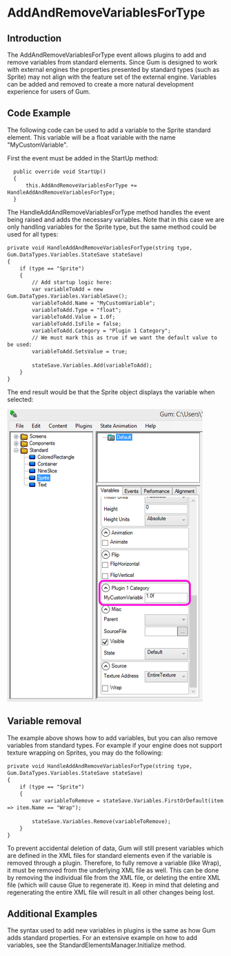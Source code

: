 # AddAndRemoveVariablesForType

## Introduction

The AddAndRemoveVariablesForType event allows plugins to add and remove variables from standard elements. Since Gum is designed to work with external engines the properties presented by standard types (such as Sprite) may not align with the feature set of the external engine. Variables can be added and removed to create a more natural development experience for users of Gum.

## Code Example

The following code can be used to add a variable to the Sprite standard element. This variable will be a float variable with the name "MyCustomVariable".

First the event must be added in the StartUp method:

```
  public override void StartUp()
  {
      this.AddAndRemoveVariablesForType += HandleAddAndRemoveVariablesForType;
  }
```

The HandleAddAndRemoveVariablesForType method handles the event being raised and adds the necessary variables. Note that in this case we are only handling variables for the Sprite type, but the same method could be used for all types:

```
private void HandleAddAndRemoveVariablesForType(string type, Gum.DataTypes.Variables.StateSave stateSave)
{
    if (type == "Sprite")
    {
        // Add startup logic here:
        var variableToAdd = new Gum.DataTypes.Variables.VariableSave();
        variableToAdd.Name = "MyCustomVariable";
        variableToAdd.Type = "float";
        variableToAdd.Value = 1.0f;
        variableToAdd.IsFile = false;
        variableToAdd.Category = "Plugin 1 Category";
        // We must mark this as true if we want the default value to be used:
        variableToAdd.SetsValue = true;

        stateSave.Variables.Add(variableToAdd);
    }
}
```

The end result would be that the Sprite object displays the variable when selected:

![](<../.gitbook/assets/GumCustomPropertyInPropertyGrid (1).png>)

## Variable removal

The example above shows how to add variables, but you can also remove variables from standard types. For example if your engine does not support texture wrapping on Sprites, you may do the following:

```
private void HandleAddAndRemoveVariablesForType(string type, Gum.DataTypes.Variables.StateSave stateSave)
{
    if (type == "Sprite")
    {
        var variableToRemove = stateSave.Variables.FirstOrDefault(item => item.Name == "Wrap");

        stateSave.Variables.Remove(variableToRemove);
    }
}
```

To prevent accidental deletion of data, Gum will still present variables which are defined in the XML files for standard elements even if the variable is removed through a plugin. Therefore, to fully remove a variable (like Wrap), it must be removed from the underlying XML file as well. This can be done by removing the individual file from the XML file, or deleting the entire XML file (which will cause Glue to regenerate it). Keep in mind that deleting and regenerating the entire XML file will result in all other changes being lost.

## Additional Examples

The syntax used to add new variables in plugins is the same as how Gum adds standard properties. For an extensive example on how to add variables, see the StandardElementsManager.Initialize method.
